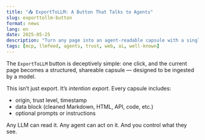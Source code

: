 ```yaml
---
title: "📤 ExportToLLM: A Button That Talks to Agents"
slug: exporttollm-button
format: news
lang: en
date: 2025-05-25
description: "Turn any page into an agent-readable capsule with a single button."
tags: [mcp, llmfeed, agents, trust, web, ai, well-known]
---
```


The `ExportToLLM` button is deceptively simple: one click, and the current page becomes a structured, shareable capsule — designed to be ingested by a model.

This isn’t just export. It’s *intention export*. Every capsule includes:
- origin, trust level, timestamp
- data block (cleaned Markdown, HTML, API, code, etc.)
- optional prompts or instructions

Any LLM can read it. Any agent can act on it. And you control what they see.
